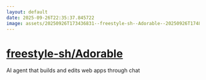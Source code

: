 ```yaml
---
layout: default
date: 2025-09-26T22:35:37.845722
image: assets/20250926T173436831--freestyle-sh--Adorable--20250926T174854972--cropped.png
---
```


# [freestyle-sh/Adorable](https://github.com/freestyle-sh/Adorable)

AI agent that builds and edits web apps through chat
